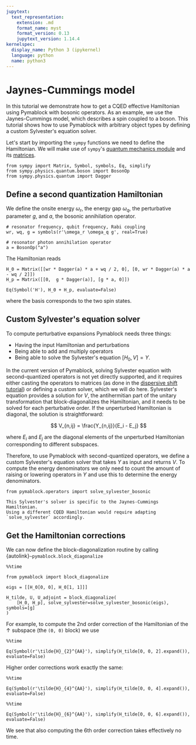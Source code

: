 ```yaml
---
jupytext:
  text_representation:
    extension: .md
    format_name: myst
    format_version: 0.13
    jupytext_version: 1.14.4
kernelspec:
  display_name: Python 3 (ipykernel)
  language: python
  name: python3
---
```


# Jaynes-Cummings model

In this tutorial we demonstrate how to get a CQED effective Hamiltonian using Pymablock with bosonic operators.
As an example, we use the Jaynes-Cummings model, which describes a spin coupled to a boson.
This tutorial shows how to use Pymablock with arbitrary object types by defining a custom Sylvester's equation solver.

Let's start by importing the `sympy` functions we need to define the Hamiltonian.
We will make use of `sympy`'s [quantum mechanics module](https://docs.sympy.org/latest/modules/physics/quantum/index.html)
and its [matrices](https://docs.sympy.org/latest/tutorials/intro-tutorial/matrices.html).

```{code-cell} ipython3
from sympy import Matrix, Symbol, symbols, Eq, simplify
from sympy.physics.quantum.boson import BosonOp
from sympy.physics.quantum import Dagger
```

## Define a second quantization Hamiltonian

We define the onsite energy $\omega_r$, the energy gap $\omega_q$, the perturbative parameter $g$, and $a$, the bosonic annihilation operator.

```{code-cell} ipython3
# resonator frequency, qubit frequency, Rabi coupling
wr, wq, g = symbols(r'\omega_r \omega_q g', real=True)

# resonator photon annihilation operator
a = BosonOp("a")
```

The Hamiltonian reads

```{code-cell} ipython3
H_0 = Matrix([[wr * Dagger(a) * a + wq / 2, 0], [0, wr * Dagger(a) * a - wq / 2]])
H_p = Matrix([[0,  g * Dagger(a)], [g * a, 0]])

Eq(Symbol('H'), H_0 + H_p, evaluate=False)
```

where the basis corresponds to the two spin states.

## Custom Sylvester's equation solver

To compute perturbative expansions Pymablock needs three things:

- Having the input Hamiltonian and perturbations
- Being able to add and multiply operators
- Being able to solve the Sylvester's equation $[H_0, V] = Y$.

In the current version of Pymablock, solving Sylvester equation with second-quantized operators is not yet directly supported, and it requires either casting the operators to matrices (as done in the [dispersive shift tutorial](dispersive_shift.md)) or defining a custom solver, which we will do here.
Sylvester's equation provides a solution for $V$, the antihermitian part of the unitary transformation that block-diagonalizes the Hamiltonian, and it needs to be solved for each perturbative order.
If the unperturbed Hamiltonian is diagonal, the solution is straightforward:

$$
V_{n,ij} = \frac{Y_{n,ij}}{E_i - E_j}
$$

where $E_i$ and $E_j$ are the diagonal elements of the unperturbed Hamiltonian corresponding to different subspaces.

Therefore, to use Pymablock with second-quantized operators, we define a custom Sylvester's equation solver that takes $Y$ as input and returns $V$.
To compute the energy denominators we only need to count the amount of raising or lowering operators in $Y$ and use this to determine the energy denominators.

```{code-cell} ipython3
from pymablock.operators import solve_sylvester_bosonic
```

```{important}
This Sylvester's solver is specific to the Jaynes-Cummings Hamiltonian.
Using a different CQED Hamiltonian would require adapting
`solve_sylvester` accordingly.
```

## Get the Hamiltonian corrections

We can now define the block-diagonalization routine by calling {autolink}`~pymablock.block_diagonalize`

```{code-cell} ipython3
%%time

from pymablock import block_diagonalize

eigs = [[H_0[0, 0], H_0[1, 1]]]

H_tilde, U, U_adjoint = block_diagonalize(
    [H_0, H_p], solve_sylvester=solve_sylvester_bosonic(eigs), symbols=[g]
)
```

For example, to compute the 2nd order correction of the Hamiltonian of the $\uparrow$ subspace (the `(0, 0)` block) we use

```{code-cell} ipython3
%%time

Eq(Symbol(r'\tilde{H}_{2}^{AA}'), simplify(H_tilde[0, 0, 2].expand()), evaluate=False)
```

Higher order corrections work exactly the same:

```{code-cell} ipython3
%%time

Eq(Symbol(r'\tilde{H}_{4}^{AA}'), simplify(H_tilde[0, 0, 4].expand()), evaluate=False)
```

```{code-cell} ipython3
%%time

Eq(Symbol(r'\tilde{H}_{6}^{AA}'), simplify(H_tilde[0, 0, 6].expand()), evaluate=False)
```

We see that also computing the 6th order correction takes effectively no time.
